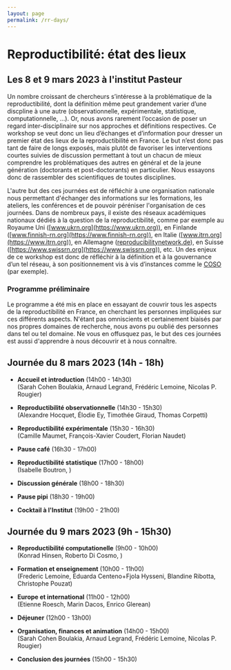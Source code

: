 ```yaml
---
layout: page
permalink: /rr-days/
---
```


# Reproductibilité: état des lieux
## Les 8 et 9 mars 2023 à l'institut Pasteur

Un nombre croissant de chercheurs s’intéresse à la problématique de la
reproductibilité, dont la définition même peut grandement varier d’une
discpline à une autre (observationnelle, expérimentale, statistique,
computationnelle, …). Or, nous avons rarement l’occasion de poser un
regard inter-disciplinaire sur nos approches et définitions
respectives. Ce workshop se veut donc un lieu d’échanges et
d’information pour dresser un premier état des lieux de la
reproductibilité en France. Le but n’est donc pas tant de faire de
longs exposés, mais plutôt de favoriser les interventions courtes
suivies de discussion permettant à tout un chacun de mieux comprendre
les problématiques des autres en général et de la jeune génération
(doctorants et post-doctorants) en particulier. Nous essayons donc de
rassembler des scientifiques de toutes disciplines.

L'autre but des ces journées est de réfléchir à une organisation
nationale nous permettant d'échanger des informations sur les
formations, les ateliers, les conférences et de pouvoir péréniser
l'organisation de ces journées.  Dans de nombreux pays, il existe des
réseaux académiques nationaux dédiés à la question de la
reproductibilité, comme par exemple au Royaume Uni
([www.ukrn.org](https://www.ukrn.org)), en Finlande
([www.finnish-rn.org](https://www.finnish-rn.org)), en Italie
([www.itrn.org](https://www.itrn.org)), en Allemagne
([reproducibilitynetwork.de](https://reproducibilitynetwork.de)), en
Suisse ([https://www.swissrn.org](https://www.swissrn.org)), etc.  Un
des enjeux de ce workshop est donc de réfléchir à la définition et à
la gouvernance d’un tel réseau, à son positionnement vis à vis
d’instances comme le [COSO](https://www.ouvrirlascience.fr/comite-fr/)
(par exemple).

### Programme préliminaire

Le programme a été mis en place en essayant de couvrir tous les
aspects de la reproductibilité en France, en cherchant les personnes
impliquées sur ces différents aspects. N'étant pas omniscients et
certainement biaisés par nos propres domaines de recherche, nous avons
pu oublié des personnes dans tel ou tel domaine. Ne vous en offusquez
pas, le but des ces journées est aussi d'apprendre à nous découvrir et
à nous connaître.

## Journée du 8 mars 2023 (14h - 18h)

* **Accueil et introduction** (14h00 - 14h30)  
   (Sarah Cohen Boulakia, Arnaud Legrand, Frédéric Lemoine, Nicolas P. Rougier)

* **Reproductibilité observationnelle** (14h30 - 15h30)  
  (Alexandre Hocquet, Élodie Ey, Timothée Giraud, Thomas Corpetti) 

* **Reproductibilité expérimentale** (15h30 - 16h30)  
   (Camille Maumet, François-Xavier Coudert, Florian Naudet)

* **Pause café** (16h30 - 17h00)

* **Reproductibilité statistique** (17h00 - 18h00)  
   (Isabelle Boutron, )

* **Discussion générale** (18h00 - 18h30)

* **Pause pipi** (18h30 - 19h00)

* **Cocktail à l'Institut** (19h00 - 21h00)



## Journée du 9 mars 2023 (9h - 15h30)

* **Reproductibilité computationelle** (9h00 - 10h00)  
  (Konrad Hinsen, Roberto Di Cosmo, )

* **Formation et enseignement** (10h00 - 11h00)  
  (Frederic Lemoine, Eduarda Centeno+Fjola Hysseni, Blandine Ribotta, Christophe Pouzat)

* **Europe et international** (11h00 - 12h00)  
  (Etienne Roesch, Marin Dacos, Enrico Glerean)

* **Déjeuner** (12h00 - 13h00)

* **Organisation, finances et animation** (14h00 - 15h00)  
   (Sarah Cohen Boulakia, Arnaud Legrand, Frédéric Lemoine, Nicolas P. Rougier)

* **Conclusion des journées** (15h00 - 15h30)


